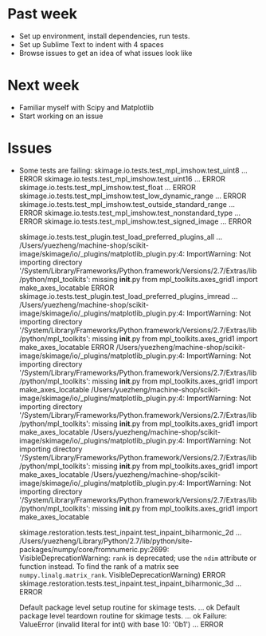 # Past week

- Set up environment, install dependencies, run tests.
- Set up Sublime Text to indent with 4 spaces
- Browse issues to get an idea of what issues look like

# Next week

- Familiar myself with Scipy and Matplotlib
- Start working on an issue

# Issues

- Some tests are failing:
    skimage.io.tests.test_mpl_imshow.test_uint8 ... ERROR
    skimage.io.tests.test_mpl_imshow.test_uint16 ... ERROR
    skimage.io.tests.test_mpl_imshow.test_float ... ERROR
    skimage.io.tests.test_mpl_imshow.test_low_dynamic_range ... ERROR
    skimage.io.tests.test_mpl_imshow.test_outside_standard_range ... ERROR
    skimage.io.tests.test_mpl_imshow.test_nonstandard_type ... ERROR
    skimage.io.tests.test_mpl_imshow.test_signed_image ... ERROR

    skimage.io.tests.test_plugin.test_load_preferred_plugins_all ... /Users/yuezheng/machine-shop/scikit-image/skimage/io/_plugins/matplotlib_plugin.py:4: ImportWarning: Not importing directory '/System/Library/Frameworks/Python.framework/Versions/2.7/Extras/lib/python/mpl_toolkits': missing __init__.py
      from mpl_toolkits.axes_grid1 import make_axes_locatable
    ERROR
    skimage.io.tests.test_plugin.test_load_preferred_plugins_imread ... /Users/yuezheng/machine-shop/scikit-image/skimage/io/_plugins/matplotlib_plugin.py:4: ImportWarning: Not importing directory '/System/Library/Frameworks/Python.framework/Versions/2.7/Extras/lib/python/mpl_toolkits': missing __init__.py
      from mpl_toolkits.axes_grid1 import make_axes_locatable
    ERROR
    /Users/yuezheng/machine-shop/scikit-image/skimage/io/_plugins/matplotlib_plugin.py:4: ImportWarning: Not importing directory '/System/Library/Frameworks/Python.framework/Versions/2.7/Extras/lib/python/mpl_toolkits': missing __init__.py
      from mpl_toolkits.axes_grid1 import make_axes_locatable
    /Users/yuezheng/machine-shop/scikit-image/skimage/io/_plugins/matplotlib_plugin.py:4: ImportWarning: Not importing directory '/System/Library/Frameworks/Python.framework/Versions/2.7/Extras/lib/python/mpl_toolkits': missing __init__.py
      from mpl_toolkits.axes_grid1 import make_axes_locatable
    /Users/yuezheng/machine-shop/scikit-image/skimage/io/_plugins/matplotlib_plugin.py:4: ImportWarning: Not importing directory '/System/Library/Frameworks/Python.framework/Versions/2.7/Extras/lib/python/mpl_toolkits': missing __init__.py
      from mpl_toolkits.axes_grid1 import make_axes_locatable
    /Users/yuezheng/machine-shop/scikit-image/skimage/io/_plugins/matplotlib_plugin.py:4: ImportWarning: Not importing directory '/System/Library/Frameworks/Python.framework/Versions/2.7/Extras/lib/python/mpl_toolkits': missing __init__.py
      from mpl_toolkits.axes_grid1 import make_axes_locatable

    skimage.restoration.tests.test_inpaint.test_inpaint_biharmonic_2d ... /Users/yuezheng/Library/Python/2.7/lib/python/site-packages/numpy/core/fromnumeric.py:2699: VisibleDeprecationWarning: `rank` is deprecated; use the `ndim` attribute or function instead. To find the rank of a matrix see `numpy.linalg.matrix_rank`.
      VisibleDeprecationWarning)
    ERROR
    skimage.restoration.tests.test_inpaint.test_inpaint_biharmonic_3d ... ERROR

    Default package level setup routine for skimage tests. ... ok
    Default package level teardown routine for skimage tests. ... ok
    Failure: ValueError (invalid literal for int() with base 10: '0b1') ... ERROR